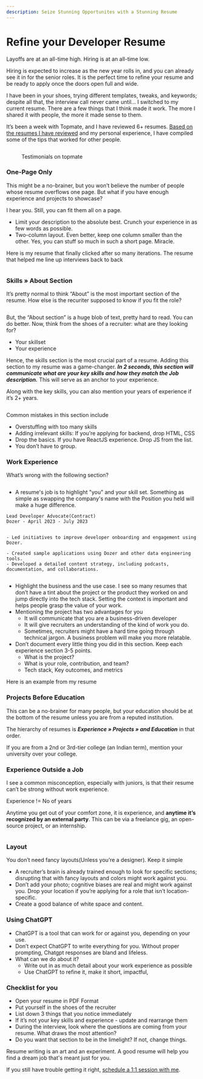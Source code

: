 ```yaml
---
description: Seize Stunning Opportunites with a Stunning Resume
---
```


# Refine your Developer Resume

Layoffs are at an all-time high. Hiring is at an all-time low.

Hiring is expected to increase as the new year rolls in, and you can already see it in for the senior roles. It is the perfect time to refine your resume and be ready to apply once the doors open full and wide.

I have been in your shoes, trying different templates, tweaks, and keywords; despite all that, the interview call never came until… I switched to my current resume. There are a few things that I think made it work. The more I shared it with people, the more it made sense to them.

It’s been a week with Topmate, and I have reviewed 6+ resumes. [Based on the resumes I have reviewed](https://topmate.io/bhavaniravi/686949) and my personal experience, I have compiled some of the tips that worked for other people.

<figure><img src="../.gitbook/assets/image (3).png" alt=""><figcaption><p>Testimonials on topmate</p></figcaption></figure>

### One-Page Only

This might be a no-brainer, but you won’t believe the number of people whose resume overflows one page. But what if you have enough experience and projects to showcase?&#x20;

I hear you. Still, you can fit them all on a page.&#x20;

* Limit your description to the absolute best. Crunch your experience in as few words as possible.
* Two-column layout. Even better, keep one column smaller than the other. Yes, you can stuff so much in such a short page. Miracle.

Here is my resume that finally clicked after so many iterations. The resume that helped me line up interviews back to back

<figure><img src="../.gitbook/assets/image (1).png" alt=""><figcaption></figcaption></figure>

### Skills » About Section

It’s pretty normal to think “About” is the most important section of the resume. How else is the recuriter supposed to know if you fit the role?&#x20;

<figure><img src="../.gitbook/assets/image.png" alt=""><figcaption></figcaption></figure>

But, the “About section” is a huge blob of text, pretty hard to read. You can do better. Now, think from the shoes of a recruiter: what are they looking for?

* Your skillset
* Your experience

Hence, the skills section is the most crucial part of a resume. Adding this section to my resume was a game-changer. _**In 2 seconds, this section will communicate what are your key skills and how they match the Job description.**_ This will serve as an anchor to your experience.

Along with the key skills, you can also mention your years of experience if it’s 2+ years.

<figure><img src="../.gitbook/assets/image (1) (1).png" alt=""><figcaption></figcaption></figure>

Common mistakes in this section include

* Overstuffing with too many skills
* Adding irrelevant skills: If you’re applying for backend, drop HTML, CSS
* Drop the basics. If you have ReactJS experience. Drop JS from the list.
* You don’t have to group.&#x20;

### Work Experience

What’s wrong with the following section?

<figure><img src="../.gitbook/assets/image (2).png" alt=""><figcaption></figcaption></figure>

* A resume's job is to highlight "you" and your skill set. Something as simple as swapping the company's name with the Position you held will make a huge difference.

<pre class="language-markdown"><code class="lang-markdown">Lead Developer Advocate(Contract)                      Dozer - April 2023 - July 2023


- Led initiatives to improve developer onboarding and engagement using Dozer.
- Created sample applications using Dozer and other data engineering tools.
- Developed a detailed content strategy, including podcasts, documentation, and collaborations.
<strong>
</strong></code></pre>

* Highlight the business and the use case. I see so many resumes that don’t have a tint about the project or the product they worked on and jump directly into the tech stack. Setting the context is important and helps people grasp the value of your work.
* Mentioning the project has two advantages for you
  * It will communicate that you are a business-driven developer
  * It will give recruiters an understanding of the kind of work you do.
  * Sometimes, recruiters might have a hard time going through technical jargon. A business problem will make you more relatable.
* Don’t document every little thing you did in this section. Keep each experience section 3-5 points.
  * What is the project?
  * What is your role, contribution, and team?
  * Tech stack, Key outcomes, and metrics

Here is an example from my resume

### Projects Before Education

This can be a no-brainer for many people, but your education should be at the bottom of the resume unless you are from a reputed institution.

The hierarchy of resumes is _**Experience » Projects » and Education**_ in that order.

If you are from a 2nd or 3rd-tier college (an Indian term), mention your university over your college.

### Experience Outside a Job

I see a common misconception, especially with juniors, is that their resume can’t be strong without work experience.

Experience != No of years

Anytime you get out of your comfort zone, it is experience, and **anytime it’s recognized by an external party**. This can be via a freelance gig, an open-source project, or an internship.

<figure><img src="../.gitbook/assets/image (5).png" alt=""><figcaption></figcaption></figure>

### Layout

You don’t need fancy layouts(Unless you’re a designer). Keep it simple

* A recruiter’s brain is already trained enough to look for specific sections; disrupting that with fancy layouts and colors might work against you.
* Don’t add your photo; cognitive biases are real and might work against you. Drop your location if you’re applying for a role that isn’t location-specific.
* Create a good balance of white space and content.

### Using ChatGPT

* ChatGPT is a tool that can work for or against you, depending on your use.
* Don’t expect ChatGPT to write everything for you. Without proper prompting, Chatgpt responses are bland and lifeless.
* What can we do about it?
  * Write out in as much detail about your work experience as possible
  * Use ChatGPT to refine it, make it short, impactful,

### Checklist for you

* Open your resume in PDF Format
* Put yourself in the shoes of the recruiter
* List down 3 things that you notice immediately
* If it’s not your key skills and experience - update and rearrange them
* During the interview, look where the questions are coming from your resume. What draws the most attention?
* Do you want that section to be in the limelight? If not, change things.

Resume writing is an art and an experiment. A good resume will help you find a dream job that's meant just for you.

If you still have trouble getting it right, [schedule a 1:1 session with me](https://topmate.io/bhavaniravi/686949).
